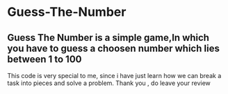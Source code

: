 # Guess-The-Number

## Guess The Number is a simple game,In which you  have to guess a choosen number which lies between 1 to 100

This code is very special to me, since i have just learn how we can break a task into pieces and solve a problem.
Thank you , do leave your review
